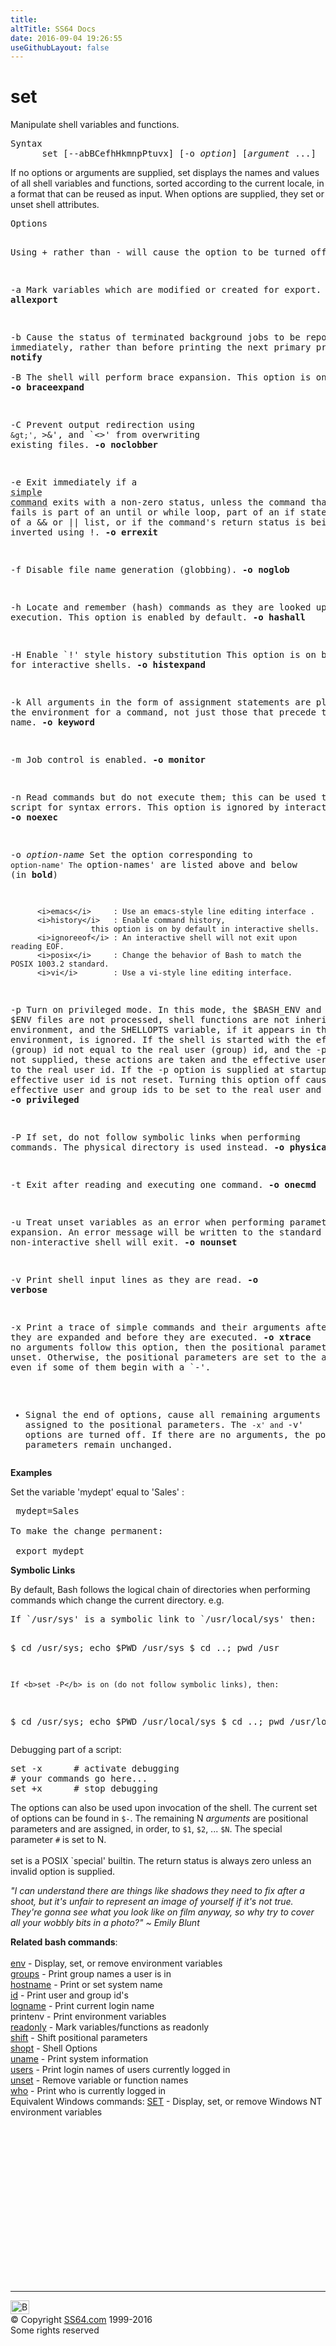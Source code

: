 ```yaml
---
title:
altTitle: SS64 Docs
date: 2016-09-04 19:26:55
useGithubLayout: false
---
```

<!-- #BeginLibraryItem "/Library/head_bash.lbi" --><!-- #EndLibraryItem --><h1>set</h1> 
<p>Manipulate shell variables and functions.</p>
<pre>Syntax
      set [--abBCefhHkmnpPtuvx] [-o <var>option</var>] [<var>argument</var> ...]</pre>
<p>If no options or arguments are supplied, set displays the 
  names and values of all shell variables and functions, sorted according to the 
  current locale, in a format that can be reused as input.   When options are supplied, they set or unset shell attributes. </p>
<pre>Options

Using + rather than - will cause the option to be turned off. 

   -a  Mark variables which are modified or created for export. <b>-o allexport</b>     

   -b  Cause the status of terminated background jobs to be 
       reported immediately, rather than before printing the
       next primary prompt.  <b>-o notify</b>
&nbsp;   
   -B  The shell will perform brace expansion. 
       This option is on by default.  <b>-o braceexpand</b>

   -C  Prevent output redirection using `&gt;', `&gt;&amp;',
       and `&lt;&gt;' from overwriting existing files.  <b>-o noclobber</b>

   -e  Exit immediately if a <abbr title="not a compound command or a function call.">simple command</abbr> exits with a non-zero status, unless
       the command that fails is part of an until or  while loop, part of an
       if statement, part of a &amp;&amp; or || list, or if the command's return status
       is being inverted using !.  <b>-o errexit</b>

   -f  Disable file name generation (globbing).  <b>-o noglob</b>

   -h  Locate and remember (hash) commands as they are looked
       up for execution. This option is enabled by default. <b>-o hashall</b>

   -H  Enable `!' style history substitution 
       This option is on by default for interactive shells. <b>-o histexpand</b> 

   -k  All arguments in the form of assignment statements are
       placed in the environment for a command, not just those that
       precede the command name. <b>-o keyword</b>
 
   -m  Job control is enabled.  <b>-o monitor</b>

   -n  Read commands but do not execute them; this can be used
       to check a script for syntax errors. 
       This option is ignored by interactive shells. <b>-o noexec</b>

   -o <i>option-name</i>
          Set the option corresponding to `option-name'
          The `option-names' are listed above and below (in <b>bold</b>)      

          <i>emacs</i>     : Use an emacs-style line editing interface . 
          <i>history</i>   : Enable command history,
                      this option is on by default in interactive shells. 
          <i>ignoreeof</i> : An interactive shell will not exit upon reading EOF. 
          <i>posix</i>     : Change the behavior of Bash to match the POSIX 1003.2 standard. 
          <i>vi</i>        : Use a vi-style line editing interface. 

   -p<i>  </i>Turn on privileged mode. In this mode,
       the $BASH_ENV and $ENV files are not processed,
       shell functions are not inherited from the environment, 
       and the SHELLOPTS variable, if it appears in the environment, is ignored. 
       If the shell is started with the effective user (group) id not equal to the
       real user (group) id, and the -p option is not supplied, these actions
       are taken and the effective user id is set to the real user id. 
       If the -p option is supplied at startup, the effective user 
       id is not reset. Turning this option off causes the effective 
       user and group ids to be set to the real user and group ids.
         <b>-o privileged</b> 

   -P<i>  </i>If set, do not follow symbolic links when performing commands.
       The physical directory is used instead. <b>-o physical</b>

   -t  Exit after reading and executing one command.  <b>-o onecmd</b>

   -u  Treat unset variables as an error when performing 
       parameter expansion. An error message will be written 
       to the standard error, and a non-interactive shell will exit. <b>-o nounset</b>

   -v<i>  </i>Print shell input lines as they are read. <b>-o verbose</b>

   -x<i>  </i>Print a trace of simple commands and their arguments
       after they are expanded and before they are executed. <b>-o xtrace</b>
&nbsp; 
   --  If no arguments follow this option, then the positional parameters are unset. 
       Otherwise, the positional parameters are set to the arguments, 
       even if some of them begin with a `-'. 

   -   Signal the end of options, cause all remaining arguments to be 
       assigned to the positional parameters. The `-x' and `-v' 
       options are turned off. If there are no arguments, the positional parameters 
       remain unchanged.</pre>
<p><span class="body"> <b>Examples</b></span></p>
<p>Set the variable 'mydept' equal to 'Sales' :</p>

<pre> mydept=Sales

To make the change permanent:

 export mydept</pre>
<p><b>Symbolic Links</b></p>
<p>By default, Bash follows the logical chain
      of directories when performing commands which change the current directory.
  e.g.</p>
<pre>If `/usr/sys' is a symbolic link to `/usr/local/sys' then:

$ cd /usr/sys; echo $PWD
/usr/sys
$ cd ..; pwd
/usr

    If <b>set -P</b> is on (do not follow symbolic links), then: 

$ cd /usr/sys; echo $PWD
/usr/local/sys
$ cd ..; pwd
/usr/local
</pre>
<p>Debugging part of a script:</p>
<pre>set -x      # activate debugging <br># your commands go here...<br>set +x      # stop debugging </pre>
<p>The options can also be used upon invocation of the shell. 
  The current set of options can be found in <code>$-</code>. The remaining N <var>arguments</var> 
  are positional parameters and are assigned, in order, to <code>$1</code>, <code>$2</code>, 
  ... <code>$N</code>. The special parameter <code>#</code> is set to N. <br>
  <br>
  set is a POSIX `special' builtin. The return status is always zero unless an invalid 
option is supplied. </p>
<p class="quote"><i>"I can understand there are things like shadows they need to fix after a shoot, but it's unfair to represent an image of yourself if it's not true. They're gonna see what you look like on film anyway, so why try to cover all your wobbly bits in a photo?" ~ Emily Blunt</i></p><p><b>Related bash commands</b>:<br>
  <a href="env.html"><br>
  env</a> - Display, set, or remove environment variables <br>
  <a href="groups.html">groups</a> - Print group names a user is in<br>
  <a href="hostname.html">hostname</a> - Print or set system name <br>
  <a href="id.html">id</a> - Print user and group id's<br>
  <a href="logname.html">logname</a> - Print current login name <br>
  printenv - Print environment variables <br>
  <a href="readonly.html">readonly</a> - Mark variables/functions as readonly 
  <br>
  <a href="shift.html">shift</a> - Shift positional parameters<br>
  <a href="shopt.html">shopt</a> - Shell Options <br>
  <a href="uname.html">uname</a> - Print system information<br>
  <a href="users.html">users</a> - Print login names of users currently logged 
  in <br>
  <a href="unset.html">unset</a> - Remove variable or function names<br>
  <a href="who.html">who</a> - Print who is currently logged in <br>
Equivalent Windows commands: 
  <a href="set.html">SET</a> - Display, set, or remove Windows NT environment 
variables</p><!-- #BeginLibraryItem "/Library/foot_bash.lbi" --><p><script async="" src="//pagead2.googlesyndication.com/pagead/js/adsbygoogle.js"></script>
<!-- bash300 -->
<ins class="adsbygoogle" style="display:inline-block;width:300px;height:250px" data-ad-client="ca-pub-6140977852749469" data-ad-slot="4615356305"></ins>
<script>
(adsbygoogle = window.adsbygoogle || []).push({});
</script></p>
<hr>
<div id="bl" class="footer"><a href="#"><img src="../images/top.png" width="30" height="22" alt="Back to the Top"></a></div>
<div id="br" class="footer, tagline">© Copyright <a href="http://ss64.com/">SS64.com</a> 1999-2016<br>
Some rights reserved</div><!-- #EndLibraryItem -->


